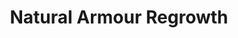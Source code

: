 ---
title: "Natural Armour Regrowth"
canonical: "skill/natural-armour-regrowth"
lists:
    - beast-loresheet
tier: 3
osp_cost: 30
prerequisites: ["Natural Armour"]
---